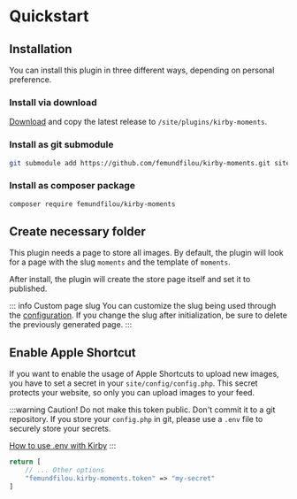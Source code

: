 # Quickstart

## Installation
You can install this plugin in three different ways, depending on personal preference.

### Install via download

[Download](https://github.com/femundfilou/kirby-moments/releases/latest) and copy the latest release to `/site/plugins/kirby-moments`.

### Install as git submodule

```sh
git submodule add https://github.com/femundfilou/kirby-moments.git site/plugins/kirby-moments
```

### Install as composer package

```sh
composer require femundfilou/kirby-moments
```

## Create necessary folder

This plugin needs a page to store all images. By default, the plugin will look for a page with the slug `moments` and the template of `moments`.

After install, the plugin will create the store page itself and set it to published.

::: info Custom page slug
You can customize the slug being used through the [configuration](/configuration). If you change the slug after initialization, be sure to delete the previously generated page.
:::

## Enable Apple Shortcut

If you want to enable the usage of Apple Shortcuts to upload new images, you have to set a secret in your `site/config/config.php`. This secret protects your website, so only you can upload images to your feed.

:::warning Caution!
Do not make this token public. Don't commit it to a git repository. If you store your `config.php` in git, please use a `.env` file to securely store your secrets. 

[How to use .env with Kirby](https://github.com/bnomei/kirby3-dotenv)
:::

```php
return [
	// ... Other options
	"femundfilou.kirby-moments.token" => "my-secret"
]
```
